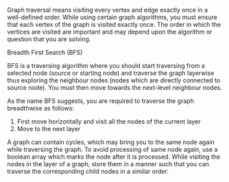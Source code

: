 Graph traversal means visiting every vertex and edge exactly once in a well-defined order. While using certain graph algorithms, 
you must ensure that each vertex of the graph is visited exactly once.
The order in which the vertices are visited are important and may depend upon the algorithm or question that you are solving.

Breadth First Search (BFS)

BFS is a traversing algorithm where you should start traversing from a selected node (source or starting node) and traverse the graph 
layerwise thus exploring the neighbour nodes (nodes which are directly connected to source node). You must then move towards the next-level 
neighbour nodes.

As the name BFS suggests, you are required to traverse the graph breadthwise as follows:

1) First move horizontally and visit all the nodes of the current layer
2) Move to the next layer

A graph can contain cycles, which may bring you to the same node again while traversing the graph. 
To avoid processing of same node again, use a boolean array which marks the node after it is processed. While visiting the nodes in the 
layer of a graph, store them in a manner such that you can traverse the corresponding child nodes in a similar order.
